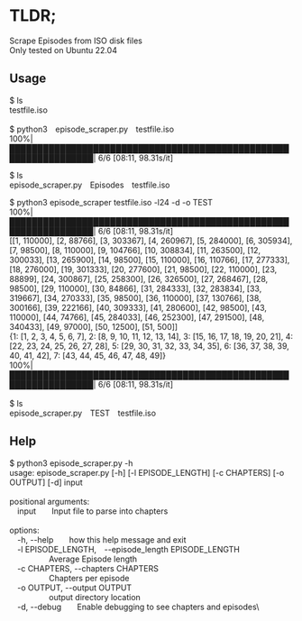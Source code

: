 # TLDR;
Scrape Episodes from ISO disk files \
Only tested on Ubuntu 22.04

## Usage
$ ls \
testfile.iso \
\
$ python3&emsp;episode_scraper.py&emsp;testfile.iso \
 100%|█████████████████████████████████████████████████████████████████| 6/6 [08:11, 98.31s/it] 

$ ls \
episode_scraper.py&emsp;Episodes&emsp;testfile.iso 


$ python3 episode_scraper testfile.iso -l24 -d -o TEST \
 100%|█████████████████████████████████████████████████████████████████| 6/6 [08:11, 98.31s/it] \
 [[1, 110000], [2, 88766], [3, 303367], [4, 260967], [5, 284000], [6, 305934], [7, 98500], [8, 110000], [9, 104766], [10, 308834], [11, 263500], [12, 300033], [13, 265900], [14, 98500], [15, 110000], [16, 110766], [17, 277333], [18, 276000], [19, 301333], [20, 277600], [21, 98500], [22, 110000], [23, 88899], [24, 300867], [25, 258300], [26, 326500], [27, 268467], [28, 98500], [29, 110000], [30, 84866], [31, 284333], [32, 283834], [33, 319667], [34, 270333], [35, 98500], [36, 110000], [37, 130766], [38, 300166], [39, 222166], [40, 309333], [41, 280600], [42, 98500], [43, 110000], [44, 74766], [45, 284033], [46, 252300], [47, 291500], [48, 340433], [49, 97000], [50, 12500], [51, 500]]\
{1: [1, 2, 3, 4, 5, 6, 7], 2: [8, 9, 10, 11, 12, 13, 14], 3: [15, 16, 17, 18, 19, 20, 21], 4: [22, 23, 24, 25, 26, 27, 28], 5: [29, 30, 31, 32, 33, 34, 35], 6: [36, 37, 38, 39, 40, 41, 42], 7: [43, 44, 45, 46, 47, 48, 49]}\
 100%|█████████████████████████████████████████████████████████████████| 6/6 [08:11, 98.31s/it] \
 \
$ ls \
episode_scraper.py&emsp;TEST&emsp;testfile.iso 

## Help
$ python3 episode_scraper.py -h \
usage: episode_scraper.py [-h] [-l EPISODE_LENGTH] [-c CHAPTERS] [-o OUTPUT] [-d] input\
\
positional arguments:\
&emsp;input&emsp;&emsp;Input file to parse into chapters\
  \
options:\
&emsp;-h, --help&emsp;&emsp;how this help message and exit\
&emsp;-l EPISODE_LENGTH,&emsp;--episode_length EPISODE_LENGTH\
&emsp;&emsp;&emsp;&emsp;&emsp;Average Episode length\
&emsp;-c CHAPTERS, --chapters CHAPTERS\
&emsp;&emsp;&emsp;&emsp;&emsp;Chapters per episode\
&emsp;-o OUTPUT, --output OUTPUT\
&emsp;&emsp;&emsp;&emsp;&emsp;output directory location\
&emsp;-d, --debug&emsp;&emsp;Enable debugging to see chapters and episodes\

